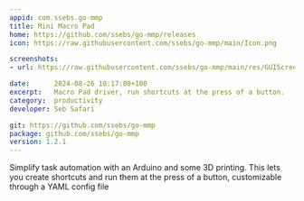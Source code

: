 ```yaml
---
appid: com.ssebs.go-mmp
title: Mini Macro Pad
home: https://github.com/ssebs/go-mmp/releases
icon: https://raw.githubusercontent.com/ssebs/go-mmp/main/Icon.png

screenshots:
- url: https://raw.githubusercontent.com/ssebs/go-mmp/main/res/GUIScreenshot.png

date:      2024-08-26 10:17:00+100
excerpt:   Macro Pad driver, run shortcuts at the press of a button.
category:  productivity
developer: Seb Safari

git: https://github.com/ssebs/go-mmp
package: github.com/ssebs/go-mmp
version: 1.2.1
---
```


Simplify task automation with an Arduino and some 3D printing. This lets you create shortcuts and run them at the press of a button, customizable through a YAML config file